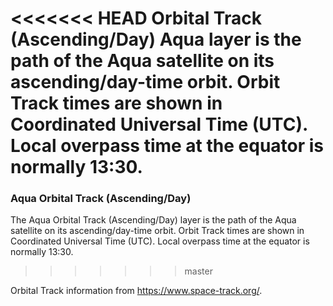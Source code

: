 <<<<<<< HEAD
Orbital Track (Ascending/Day) Aqua layer is the path of the Aqua satellite on its ascending/day-time orbit. Orbit Track times are shown in Coordinated Universal Time (UTC). Local overpass time at the equator is normally 13:30.
=======
### Aqua Orbital Track (Ascending/Day)
The Aqua Orbital Track (Ascending/Day) layer is the path of the Aqua satellite on its ascending/day-time orbit. Orbit Track times are shown in Coordinated Universal Time (UTC). Local overpass time at the equator is normally 13:30.
>>>>>>> master

Orbital Track information from <https://www.space-track.org/>.
